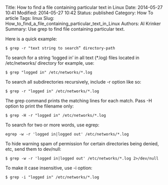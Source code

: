 Title: How to find a file containing particular text in Linux
Date: 2014-05-27 10:41
Modified: 2014-05-27 10:42
Status: published
Category: How To article
Tags: linux
Slug: How_to_find_a_file_containing_particular_text_in_Linux
Authors: Al Krinker
Summary: Use grep to find file containing particular text.

Here is a quick example:
```console
$ grep -r "text string to search” directory-path
```

To search for a string ‘logged in’ in all text (*.log) files located in /etc/networks/ directory for example, use:

```console
$ grep "logged in" /etc/networks/*.log
```

To search all subdirectories recursively, include -r option like so:

```console
$ grep -r "logged in" /etc/networks/*.log
```

The grep command prints the matching lines for each match. Pass -H option to print the filename only:

```console
$ grep -H -r "logged in" /etc/networks/*.log
```

To search for two or more words, use egrep:

```console
egrep -w -r 'logged in|logged out' /etc/networks/*.log
```

To hide warning spam of permission for certain directories being denied, etc, send them to dev/null:

```console
$ grep -w -r 'logged in|logged out' /etc/networks/*.log 2>/dev/null
```

To make it case insensitive, use -i option:

```console
$ grep -i "logged in" /etc/networks/*.log
```